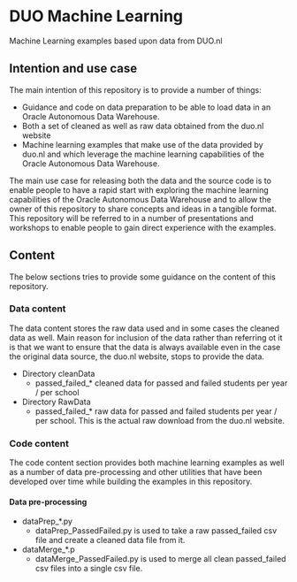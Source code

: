 # DUO Machine Learning
Machine Learning examples based upon data from DUO.nl

## Intention and use case
The main intention of this repository is to provide a number of things:
- Guidance and code on data preparation to be able to load data in an Oracle Autonomous Data Warehouse.
- Both a set of cleaned as well as raw data obtained from the duo.nl website
- Machine learning examples that make use of the data provided by duo.nl and which leverage the machine learning 
capabilities of the Oracle Autonomous Data Warehouse. 

The main use case for releasing both the data and the source code is to enable people to have a rapid start with 
exploring the machine learning capabilities of the Oracle Autonomous Data Warehouse and to allow the owner of this 
repository to share concepts and ideas in a tangible format. This repository will be referred to in a number of 
presentations and workshops to enable people to gain direct experience with the examples.

## Content
The below sections tries to provide some guidance on the content of this repository. 

### Data content
The data content stores the raw data used and in some cases the cleaned data as well. Main reason for inclusion of the 
data rather than referring ot it is that we want to ensure that the data is always available even in the case the 
original data source, the duo.nl website, stops to provide the data.
* Directory cleanData  
    *   passed_failed_* cleaned data for passed and failed students per year / per school
* Directory RawData 
    *   passed_failed_* raw data for passed and failed students per year / per school. This is the actual raw download 
    from the duo.nl website. 


### Code content
The code content section provides both machine learning examples as well as a number of data pre-processing and other 
utilities that have been developed over time while building the examples in this repository.

#### Data pre-processing  
* dataPrep_*.py
    * dataPrep_PassedFailed.py is used to take a raw passed_failed csv file and create a cleaned data file from it.
* dataMerge_*.p
    * dataMerge_PassedFailed.py is used to merge all clean passed_failed csv files into a single csv file.